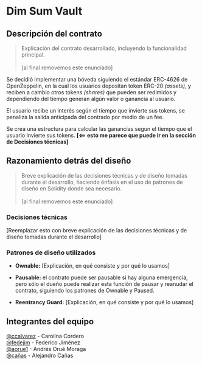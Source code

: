 # Dim Sum Vault

## Descripción del contrato

> Explicación del contrato desarrollado, incluyendo la funcionalidad principal.\
> \
> [al final removemos este enunciado]

Se decidió implementar una bóveda siguiendo el estándar ERC-4626 de OpenZeppelin, en la cual los usuarios depositan token ERC-20 _(assets)_, y reciben a cambio otros tokens _(shares)_ que pueden ser redimidos y dependiendo del tiempo generan algún valor o ganancia al usuario.

El usuario recibe un interés según el tiempo que invierte sus tokens, se penaliza la salida anticipada del contrado por medio de un fee.

Se crea una estructura para calcular las ganancias segun el tiempo que el usuario invierte sus tokens. **[<== esto me parece que puede ir en la sección de Decisiones técnicas]**

## Razonamiento detrás del diseño

> Breve explicación de las decisiones técnicas y de diseño tomadas durante el desarrollo, haciendo énfasis en el uso de patrones de diseño en Solidity donde sea necesario.\
> \
> [al final removemos este enunciado]

### Decisiones técnicas

[Reemplazar esto con breve explicación de las decisiones técnicas y de diseño tomadas durante el desarrollo]

### Patrones de diseño utilizados

- **Ownable:** [Explicación, en qué consiste y por qué lo usamos]

- **Pausable:** el contrato puede ser pausable si hay alguna emergencia, pero sólo el dueño puede realizar esta función de pausar y reanudar el contrato, siguiendo los patrones de Ownable y Paused.

- **Reentrancy Guard:** [Explicación, en qué consiste y por qué lo usamos]

## Integrantes del equipo

[@ccalvarez](https://github.com/ccalvarez) - Carolina Cordero\
[@fedejim](https://github.com/fedejim) - Federico Jiménez\
[@aorue1](https://github.com/aorue1) - Andrés Orué Moraga\
[@cañas](https://github.com/Z3R0BYT3) - Alejandro Cañas
